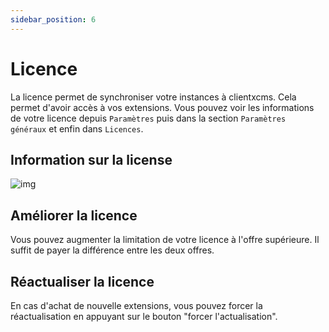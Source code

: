 ```yaml
---
sidebar_position: 6
---
```


# Licence
La licence permet de synchroniser votre instances à clientxcms. Cela permet d'avoir accès à vos extensions.
Vous pouvez voir les informations de votre licence depuis  `Paramètres` puis dans la section `Paramètres généraux` et enfin dans `Licences`.
## Information sur la license

![img](/img/next_gen/settings/core/license/license.png)

## Améliorer la licence
Vous pouvez augmenter la limitation de votre licence à l'offre supérieure. Il suffit de payer la différence entre les deux offres.
## Réactualiser la licence
En cas d'achat de nouvelle extensions, vous pouvez forcer la réactualisation en appuyant sur le bouton "forcer l'actualisation".